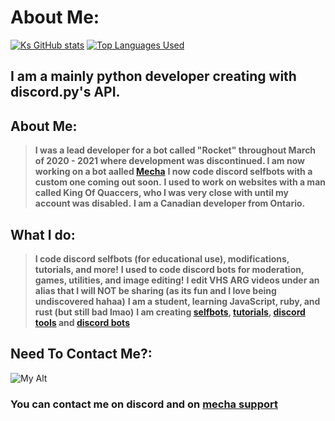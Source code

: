# About Me:
[![Ks GitHub stats](https://github-readme-stats.vercel.app/api?username=ksIsCute)](https://github.com/anuraghazra/github-readme-stats?theme=synthwave)
[![Top Languages Used](https://github-readme-stats.vercel.app/api/top-langs/?username=ksIsCute)](https://github.com/anuraghazra/github-readme-stats?layout=compact)
## I am a mainly python developer creating with discord.py's API.
## About Me:
> **I was a lead developer for a bot called "Rocket" throughout March of 2020 - 2021 where development was discontinued. I am now working on a bot aalled [Mecha](https://mechadiscord.tk)**
> **I now code discord selfbots with a custom one coming out soon.**
> **I used to work on websites with a man called King Of Quaccers, who I was very close with until my account was disabled.**
> **I am a Canadian developer from Ontario.**
## What I do:
> **I code discord selfbots (for educational use), modifications, tutorials, and more!**
> **I used to code discord bots for moderation, games, utilities, and image editing!**
> **I edit VHS ARG videos under an alias that I will NOT be sharing (as its fun and I love being undiscovered hahaa)**
> **I am a student, learning JavaScript, ruby, and rust (but still bad lmao)**
> **I am creating [selfbots](https://github.com/ksIsCute/DestroyerSelfbot), [tutorials](https://github.com/ksIsCute/SelfbotTesting), [discord tools](https://github.com/ksIsCute/EmbedMassDM) and [discord bots](https://mechadiscord.tk)**
## Need To Contact Me?:
![My Alt](https://dcbadge.vercel.app/api/shield/940289135074238594?theme=discord&logoColor=orange)
### You can contact me on discord and on [mecha support](https://mechadiscord.tk)
